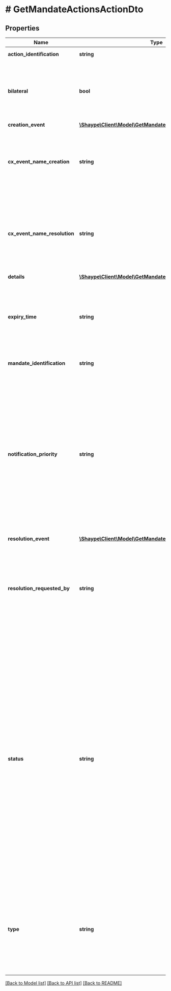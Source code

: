 # # GetMandateActionsActionDto

## Properties

Name | Type | Description | Notes
------------ | ------------- | ------------- | -------------
**action_identification** | **string** | ID of the action performed. |
**bilateral** | **bool** | Boolean flag indicating if the action was created as bilateral or unilateral. This will only be present for mandate creation and amendment actions. | [optional]
**creation_event** | [**\Shaype\Client\Model\GetMandateActionsCreationEventDto**](GetMandateActionsCreationEventDto.md) |  |
**cx_event_name_creation** | **string** | Display value as defined for Mandate creation event. Examples - Payment agreement Received or Updated payment terms received or Transfer Initiated. | [optional]
**cx_event_name_resolution** | **string** | Display value as defined for Mandate resolution event. Examples - Payment agreement Declined or Updated payment terms authorised or Transfer Completed | [optional]
**details** | [**\Shaype\Client\Model\GetMandateActionsDetailsDto**](GetMandateActionsDetailsDto.md) |  | [optional]
**expiry_time** | **string** | For a bilateral mandate creation or amendment action, or for a porting action, this will contain the timestamp at which the action will expire if no resolution is provided. | [optional]
**mandate_identification** | **string** | ID of the mandate affected by the action. |
**notification_priority** | **string** | Notification priority provided by the initiator of the action. * **NORMAL**: Notification priority indicating that the sending participant requires               a synchronous response to their request. Attended mode of operation. * **UNATTENDED**: Notification priority indicating that the sending participant requires               an asynchronous response to their request. Unattended mode of operation. |
**resolution_event** | [**\Shaype\Client\Model\GetMandateActionsResolutionEventDto**](GetMandateActionsResolutionEventDto.md) |  | [optional]
**resolution_requested_by** | **string** | Optional time used to indicate by when resolution of a bilateral action is requested from the other party to the mandate. This time is for informational purposes only and does not affect the expiry time imposed by the MMS. | [optional]
**status** | **string** | Status of the action performed on the mandate. Enumeration of the states that a mandate action can have: * **COMPLETED**: This status represents the following situations:             * A bilateral action that has been confirmed.             * A unilateral action has been performed.             * A port that has been finalised. * **DECLINED**: Action has been declined. * **PENDING**: This status represents the following situations:             * A bilateral action that is waiting to be confirmed.             * A porting action that has been initiated and is waiting to be finalised. * **RECALLED**: Action has been recalled. * **TIMED_OUT**: TimedOut - Action was created bilaterally and has now timed out. |
**type** | **string** | Type of action performed on the mandate. Enumeration of all mandate action types: * **AMEND**: Mandate amendment. * **CREATE**: Mandate creation. * **PORT**: Mandate porting. * **STATUS_CHANGE**: Mandate status change. |

[[Back to Model list]](../../README.md#models) [[Back to API list]](../../README.md#endpoints) [[Back to README]](../../README.md)
